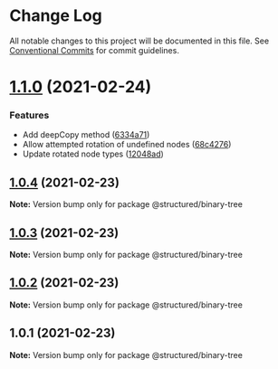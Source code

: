 # Change Log

All notable changes to this project will be documented in this file.
See [Conventional Commits](https://conventionalcommits.org) for commit guidelines.

# [1.1.0](https://github.com/js-structured/structured/compare/@structured/binary-tree@1.0.4...@structured/binary-tree@1.1.0) (2021-02-24)


### Features

* Add deepCopy method ([6334a71](https://github.com/js-structured/structured/commit/6334a714f93bc467c4a80957b13c2be739734fe7))
* Allow attempted rotation of undefined nodes ([68c4276](https://github.com/js-structured/structured/commit/68c4276bc74a12db0734ef4497033123c7385416))
* Update rotated node types ([12048ad](https://github.com/js-structured/structured/commit/12048ad6fd81c3ccca9b1bbdb9307f4e4c4158ef))





## [1.0.4](https://github.com/js-structured/structured/compare/@structured/binary-tree@1.0.3...@structured/binary-tree@1.0.4) (2021-02-23)

**Note:** Version bump only for package @structured/binary-tree





## [1.0.3](https://github.com/js-structured/structured/compare/@structured/binary-tree@1.0.2...@structured/binary-tree@1.0.3) (2021-02-23)

**Note:** Version bump only for package @structured/binary-tree





## [1.0.2](https://github.com/js-structured/structured/compare/@structured/binary-tree@1.0.1...@structured/binary-tree@1.0.2) (2021-02-23)

**Note:** Version bump only for package @structured/binary-tree





## 1.0.1 (2021-02-23)

**Note:** Version bump only for package @structured/binary-tree
